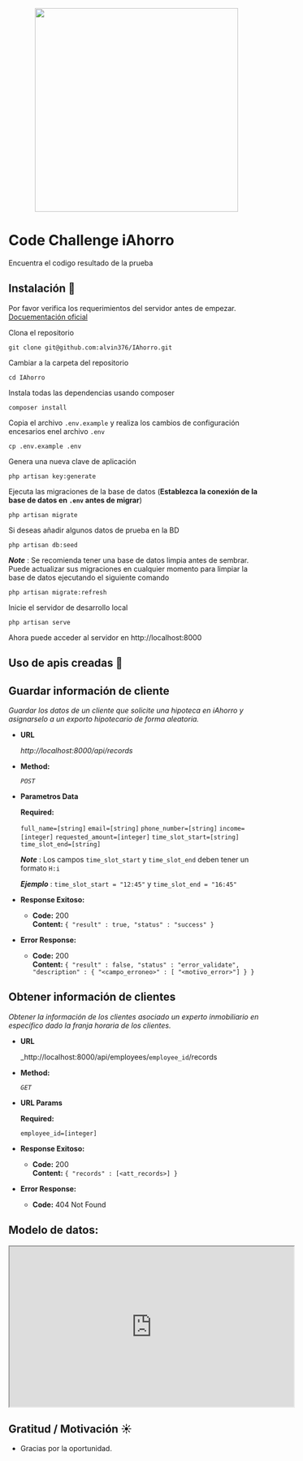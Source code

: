 <p align="center"><a href="https://laravel.com" target="_blank"><img src="https://statics.kreditiweb.com/img/logos/iahorro-logo.png" width="400"></a></p>

# Code Challenge iAhorro
Encuentra el codigo resultado de la prueba

## Instalación :wrench:

Por favor verifica los requerimientos del servidor antes de empezar. [Docuementación oficial](https://laravel.com/docs/8.x/installation)

Clona el repositorio
	
    git clone git@github.com:alvin376/IAhorro.git

Cambiar a la carpeta del repositorio

    cd IAhorro

Instala todas las dependencias usando composer

    composer install

Copia el archivo `.env.example` y realiza los cambios de configuración encesarios enel archivo `.env`

    cp .env.example .env

Genera una nueva clave de aplicación

    php artisan key:generate

Ejecuta las migraciones de la base de datos (**Establezca la conexión de la base de datos en `.env` antes de migrar**)

    php artisan migrate

Si deseas añadir algunos datos de prueba en la BD

    php artisan db:seed

***Note*** : Se recomienda tener una base de datos limpia antes de sembrar. Puede actualizar sus migraciones en cualquier momento para limpiar la base de datos ejecutando el siguiente comando
	
	php artisan migrate:refresh

Inicie el servidor de desarrollo local

    php artisan serve

Ahora puede acceder al servidor en http://localhost:8000

## Uso de apis creadas :pushpin:

**Guardar información de cliente**
----
  _Guardar los datos de un cliente que solicite una hipoteca en iAhorro y asignarselo a un exporto hipotecario de forma aleatoria._

* **URL**

  _http://localhost:8000/api/records_

* **Method:**
  
  _`POST`_
 

* **Parametros Data**

  **Required:**
 
   `full_name=[string]`
   `email=[string]`
   `phone_number=[string]`
   `income=[integer]`
   `requested_amount=[integer]`
   `time_slot_start=[string]`
   `time_slot_end=[string]`

   ***Note*** : Los campos `time_slot_start` y `time_slot_end` deben tener un formato `H:i`

   ***Ejemplo*** : `time_slot_start = "12:45"` y `time_slot_end = "16:45"`

* **Response Exitoso:**

  * **Code:** 200 <br />
    **Content:** `{ "result" : true, "status" : "success" }`
 
* **Error Response:**

  * **Code:** 200 <br />
    **Content:** `{ "result" : false, "status" : "error_validate", "description" : { "<campo_erroneo>" : [ "<motivo_error>"] } }`

**Obtener información de clientes**
----
  _Obtener la información de los clientes asociado un experto inmobiliario en específico dado la franja horaria de los clientes._

* **URL**

  _http://localhost:8000/api/employees/`employee_id`/records

* **Method:**
  
  _`GET`_
 
*  **URL Params**

   **Required:**
 
   `employee_id=[integer]`

* **Response Exitoso:**

  * **Code:** 200 <br />
    **Content:** `{ "records" : [<att_records>] }`
 
* **Error Response:**

  * **Code:** 404 Not Found<br />


## Modelo de datos:
<iframe width="560" height="315" src='https://dbdiagram.io/embed/5e8b0b084495b02c3b894fd8'> </iframe>

## Gratitud / Motivación :sunny:

* Gracias por la oportunidad.